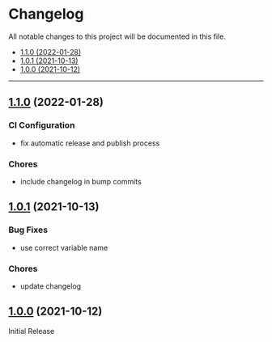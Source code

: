 # Changelog

All notable changes to this project will be documented in this file.

- [1.1.0 (2022-01-28)](#1.1.0-2022-01-28)
- [1.0.1 (2021-10-13)](#101-2021-10-13)
- [1.0.0 (2021-10-12)](#100-2021-10-12)

---

<a name="1.1.0"></a>
## [1.1.0](https://github.com/aisbergg/ansible-role-systemd-services/compare/v1.0.1...1.1.0) (2022-01-28)

### CI Configuration

- fix automatic release and publish process

### Chores

- include changelog in bump commits


<a name="1.0.1"></a>
## [1.0.1](https://github.com/aisbergg/ansible-role-systemd-services/compare/v1.0.0...v1.0.1) (2021-10-13)

### Bug Fixes

- use correct variable name

### Chores

- update changelog


<a name="1.0.0"></a>
## [1.0.0]() (2021-10-12)

Initial Release
